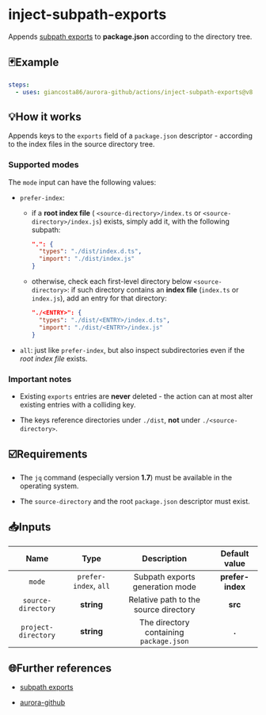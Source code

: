 # inject-subpath-exports

Appends [subpath exports](https://nodejs.org/api/packages.html#subpath-exports) to **package.json** according to the directory tree.

## 🃏Example

```yaml
steps:
  - uses: giancosta86/aurora-github/actions/inject-subpath-exports@v8
```

## 💡How it works

Appends keys to the `exports` field of a `package.json` descriptor - according to the index files in the source directory tree.

### Supported modes

The `mode` input can have the following values:

- `prefer-index`:

  - if a **root index file** ( `<source-directory>/index.ts` or `<source-directory>/index.js`) exists, simply add it, with the following subpath:

    ```json
    ".": {
      "types": "./dist/index.d.ts",
      "import": "./dist/index.js"
    }
    ```

  - otherwise, check each first-level directory below `<source-directory>`: if such directory contains an **index file** (`index.ts` or `index.js`), add an entry for that directory:

    ```json
    "./<ENTRY>": {
      "types": "./dist/<ENTRY>/index.d.ts",
      "import": "./dist/<ENTRY>/index.js"
    }
    ```

- `all`: just like `prefer-index`, but also inspect subdirectories even if the _root index file_ exists.

### Important notes

- Existing `exports` entries are **never** deleted - the action can at most alter existing entries with a colliding key.

- The keys reference directories under `./dist`, **not** under `./<source-directory>`.

## ☑️Requirements

- The `jq` command (especially version **1.7**) must be available in the operating system.

- The `source-directory` and the root `package.json` descriptor must exist.

## 📥Inputs

|        Name         |         Type          |               Description               |  Default value   |
| :-----------------: | :-------------------: | :-------------------------------------: | :--------------: |
|       `mode`        | `prefer-index`, `all` |     Subpath exports generation mode     | **prefer-index** |
| `source-directory`  |      **string**       |  Relative path to the source directory  |     **src**      |
| `project-directory` |      **string**       | The directory containing `package.json` |      **.**       |

## 🌐Further references

- [subpath exports](https://nodejs.org/api/packages.html#subpath-exports)

- [aurora-github](../../README.md)
